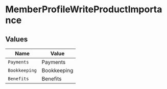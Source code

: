 # MemberProfileWriteProductImportance


## Values

| Name          | Value         |
| ------------- | ------------- |
| `Payments`    | Payments      |
| `Bookkeeping` | Bookkeeping   |
| `Benefits`    | Benefits      |